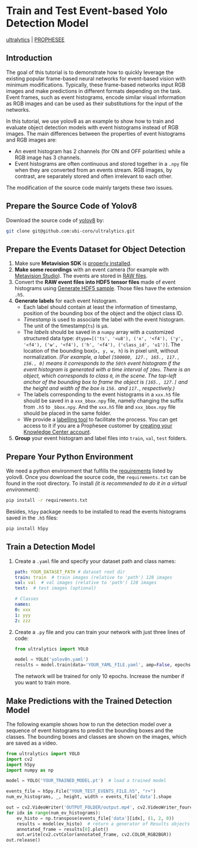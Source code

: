 # Train and Test Event-based Yolo Detection Model

[ultralytics](https://github.com/ultralytics/ultralytics) | [PROPHESEE](https://docs.prophesee.ai/stable/tutorials/other/train_and_test_event_based_yolo_detection_model.html)

## Introduction

The goal of this tutorial is to demonstrate how to quickly leverage the existing popular frame-based neural networks for event-based vision with minimum modifications. Typically, these frame-based networks input RGB images and make predictions in different formats depending on the task. Event frames, such as event histograms, encode similar visual information as RGB images and can be used as their substitutions for the input of the networks.

In this tutorial, we use yolov8 as an example to show how to train and evaluate object detection models with event histograms instead of RGB images. The main differences between the properties of event histograms and RGB images are:

- An event histogram has 2 channels (for ON and OFF polarities) while a RGB image has 3 channels.
- Event histograms are often continuous and stored together in a `.npy` file when they are converted from an events stream. RGB images, by contrast, are separately stored and often irrelevant to each other.

The modification of the source code mainly targets these two issues.

## Prepare the Source Code of Yolov8

Download the source code of [yolov8](https://github.com/ultralytics/ultralytics) by:

```bash
git clone git@github.com:ubi-coro/ultralytics.git
```

## Prepare the Events Dataset for Object Detection

1. Make sure **Metavision SDK** is [properly installed](https://docs.prophesee.ai/stable/installation/index.html#chapter-installation).
2. **Make some recordings** with an event camera (for example with [Metavision Studio](https://docs.prophesee.ai/stable/metavision_studio/index.html#chapter-metavision-studio)). The events are stored in [RAW files](https://docs.prophesee.ai/stable/data/file_formats/raw.html#chapter-data-file-formats-raw).
3. Convert the **RAW event files into HDF5 tensor files** made of event histograms using [Generate HDF5 sample](https://docs.prophesee.ai/stable/samples/modules/ml/generate_hdf5.html#chapter-samples-ml-generate-hdf5). Those files have the extension `.h5`.
4. **Generate labels** for each event histogram.
   - Each label should contain at least the information of timestamp, position of the bounding box of the object and the object class ID.
   - *Timestamp* is used to associate the label with the event histogram. The unit of the timestamp(`ts`) is µs.
   - The *labels* should be saved in a `numpy` array with a customized structured data type: `dtype=[('ts', '<u8'), ('x', '<f4'), ('y', '<f4'), ('w', '<f4'), ('h', '<f4'), ('class_id', 'u1')]`. The location of the bounding box(`x, y, w, h`) is in pixel unit, without normalization. *(For example, a label `[500000, 127., 165., 117., 156., 0]` means it corresponds to the `50th` event histogram if the event histogram is generated with a time interval of `10ms`. There is an object, which corresponds to class `0`, in the scene. The top-left anchor of the bounding box to frame the object is `[165., 127.]` and the height and width of the box is `156.` and `117.`, respectively.)*
   - The labels corresponding to the event histograms in a `xxx.h5` file should be saved in a `xxx_bbox.npy` file, namely changing the suffix from `.h5` to `_bbox.npy`. And the `xxx.h5` file and `xxx_bbox.npy` file should be placed in the same folder.
   - We provide a [labelling tool](https://support.prophesee.ai/portal/en/kb/articles/test-machine-learning-labeling-tool) to facilitate the process. You can get access to it if you are a Prophesee customer by [creating your Knowledge Center account](https://www.prophesee.ai/resources-access-request/).
5. **Group** your event histogram and label files into `train`, `val`, `test` folders.

## Prepare Your Python Environment

We need a python environment that fulfills the [requirements](https://github.com/ultralytics/ultralytics/blob/main/requirements.txt) listed by yolov8. Once you download the source code, the `requirements.txt` can be found in the root directory. To install *(it is recommended to do it in a virtual environment)*:

```bash
pip install -r requirements.txt
```

Besides, `h5py` package needs to be installed to read the events histograms saved in the `.h5` files:

```bash
pip install h5py
```

## Train a Detection Model

1. Create a `.yaml` file and specify your dataset path and class names:

    ```yaml
    path: YOUR_DATASET_PATH # dataset root dir
    train: train  # train images (relative to 'path') 128 images
    val: val  # val images (relative to 'path') 128 images
    test:  # test images (optional)

    # Classes
    names:
    0: xxx
    1: yyy
    2: zzz
    ```

2. Create a `.py` file and you can train your network with just three lines of code:

    ```python
    from ultralytics import YOLO

    model = YOLO('yolov8n.yaml')
    results = model.train(data='YOUR_YAML_FILE.yaml', amp=False, epochs=10)
    ```

    The network will be trained for only 10 epochs. Increase the number if you want to train more.

## Make Predictions with the Trained Detection Model

The following example shows how to run the detection model over a sequence of event histograms to predict the bounding boxes and the classes. The bounding boxes and classes are shown on the images, which are saved as a video.

```python
from ultralytics import YOLO
import cv2
import h5py
import numpy as np

model = YOLO('YOUR_TRAINED_MODEL.pt')  # load a trained model

events_file = h5py.File("YOUR_TEST_EVENTS_FILE.h5", "r+")
num_ev_histograms, _, height, width = events_file['data'].shape

out = cv2.VideoWriter('OUTPUT_FOLDER/output.mp4', cv2.VideoWriter_fourcc(*'MP4V'), 20.0, (width, height))
for idx in range(num_ev_histograms):
    ev_histo = np.transpose(events_file['data'][idx], (1, 2, 0))
    results = model(ev_histo)  # return a generator of Results objects
    annotated_frame = results[0].plot()
    out.write(cv2.cvtColor(annotated_frame, cv2.COLOR_RGB2BGR))
out.release()
```